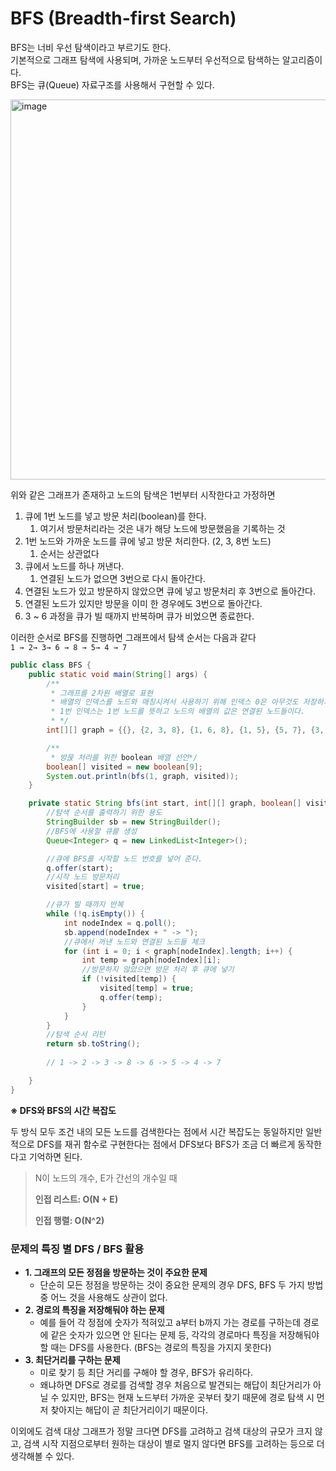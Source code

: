 # BFS (Breadth-first Search)

BFS는 너비 우선 탐색이라고 부르기도 한다.<br>
기본적으로 그래프 탐색에 사용되며, 가까운 노드부터 우선적으로 탐색하는 알고리즘이다.<br>
BFS는 큐(Queue) 자료구조를 사용해서 구현할 수 있다.

<img width="608" alt="image" src="https://user-images.githubusercontent.com/97447334/236400090-8aec5cdb-1b6f-4411-82a0-d0360d47c168.png">

위와 같은 그래프가 존재하고 노드의 탐색은 1번부터 시작한다고 가정하면
1. 큐에 1번 노드를 넣고 방문 처리(boolean)를 한다.
    1. 여기서 방문처리라는 것은 내가 해당 노드에 방문했음을 기록하는 것
2. 1번 노드와 가까운 노드를 큐에 넣고 방문 처리한다. (2, 3, 8번 노드)
    1. 순서는 상관없다
3. 큐에서 노드를 하나 꺼낸다.
    1. 연결된 노드가 없으면 3번으로 다시 돌아간다.
4. 연결된 노드가 있고 방문하지 않았으면 큐에 넣고 방문처리 후 3번으로 돌아간다.
5. 연결된 노드가 있지만 방문을 이미 한 경우에도 3번으로 돌아간다.
6. 3 ~ 6 과정을 큐가 빌 때까지 반복하며 큐가 비었으면 종료한다.

이러한 순서로 BFS를 진행하면 그래프에서 탐색 순서는 다음과 같다<br>
`1 → 2→ 3→ 6 → 8 → 5→ 4 → 7`
````java
public class BFS {
    public static void main(String[] args) {
        /**
         * 그래프를 2차원 배열로 표현
         * 배열의 인덱스를 노드와 매칭시켜서 사용하기 위해 인덱스 0은 아무것도 저장하지 않는다
         * 1번 인덱스는 1번 노드를 뜻하고 노드의 배열의 값은 연결된 노드들이다.
         * */
        int[][] graph = {{}, {2, 3, 8}, {1, 6, 8}, {1, 5}, {5, 7}, {3, 4, 7}, {2}, {4, 5}, {1, 2}};

        /**
         * 방묹 처리를 위한 boolean 배열 선언*/
        boolean[] visited = new boolean[9];
        System.out.println(bfs(1, graph, visited));
    }

    private static String bfs(int start, int[][] graph, boolean[] visited) {
        //탐색 순서를 출력하기 위한 용도
        StringBuilder sb = new StringBuilder();
        //BFS에 사용할 큐를 생성
        Queue<Integer> q = new LinkedList<Integer>();

        //큐에 BFS를 시작할 노드 번호를 넣어 준다.
        q.offer(start);
        //시작 노드 방문처리
        visited[start] = true;

        //큐가 빌 때까지 반복
        while (!q.isEmpty()) {
            int nodeIndex = q.poll();
            sb.append(nodeIndex + " -> ");
            //큐에서 꺼낸 노드와 연결된 노드들 체크
            for (int i = 0; i < graph[nodeIndex].length; i++) {
                int temp = graph[nodeIndex][i];
                //방문하지 않았으면 방문 처리 후 큐에 넣기
                if (!visited[temp]) {
                    visited[temp] = true;
                    q.offer(temp);
                }
            }
        }
        //탐색 순서 리턴
        return sb.toString();
        
        // 1 -> 2 -> 3 -> 8 -> 6 -> 5 -> 4 -> 7

    }
}
````
**※ DFS와 BFS의 시간 복잡도**

두 방식 모두 조건 내의 모든 노드를 검색한다는 점에서 시간 복잡도는 동일하지만 일반적으로 DFS를 재귀 함수로 구현한다는 점에서 DFS보다 BFS가 조금 더 빠르게 동작한다고 기억하면 된다.

> N이 노드의 개수, E가 간선의 개수일 때
> 
> 
> **인접 리스트: O(N + E)**
> 
> **인접 행렬: O(N^2)**
> 

### **문제의 특징 별 DFS / BFS 활용**

- **1. 그래프의 모든 정점을 방문하는 것이 주요한 문제**
  - 단순히 모든 정점을 방문하는 것이 중요한 문제의 경우 DFS, BFS 두 가지 방법 중 어느 것을 사용해도 상관이 없다.
- **2. 경로의 특징을 저장해둬야 하는 문제**
  - 예를 들어 각 정점에 숫자가 적혀있고 a부터 b까지 가는 경로를 구하는데 경로에 같은 숫자가 있으면 안 된다는 문제 등, 각각의 경로마다 특징을 저장해둬야 할 때는 DFS를 사용한다. (BFS는 경로의 특징을 가지지 못한다)
- **3. 최단거리를 구하는 문제**
  - 미로 찾기 등 최단 거리를 구해야 할 경우, BFS가 유리하다.
  - 왜냐하면 DFS로 경로를 검색할 경우 처음으로 발견되는 해답이 최단거리가 아닐 수 있지만, BFS는 현재 노드부터 가까운 곳부터 찾기 때문에 경로 탐색 시 먼저 찾아지는 해답이 곧 최단거리이기 때문이다.

이외에도 검색 대상 그래프가 정말 크다면 DFS를 고려하고 검색 대상의 규모가 크지 않고, 검색 시작 지점으로부터 원하는 대상이 별로 멀지 않다면 BFS를 고려하는 등으로 더 생각해볼 수 있다.